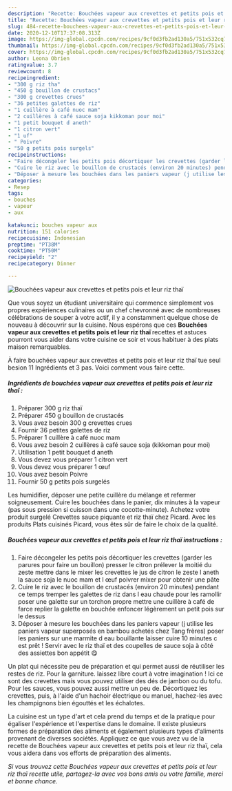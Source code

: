 ```yaml
---
description: "Recette: Bouchées vapeur aux crevettes et petits pois et leur riz thaï"
title: "Recette: Bouchées vapeur aux crevettes et petits pois et leur riz thaï"
slug: 484-recette-bouchees-vapeur-aux-crevettes-et-petits-pois-et-leur-riz-thai
date: 2020-12-10T17:37:08.313Z
image: https://img-global.cpcdn.com/recipes/9cf0d3fb2ad130a5/751x532cq70/bouchees-vapeur-aux-crevettes-et-petits-pois-et-leur-riz-thai-photo-principale-de-la-recette.jpg
thumbnail: https://img-global.cpcdn.com/recipes/9cf0d3fb2ad130a5/751x532cq70/bouchees-vapeur-aux-crevettes-et-petits-pois-et-leur-riz-thai-photo-principale-de-la-recette.jpg
cover: https://img-global.cpcdn.com/recipes/9cf0d3fb2ad130a5/751x532cq70/bouchees-vapeur-aux-crevettes-et-petits-pois-et-leur-riz-thai-photo-principale-de-la-recette.jpg
author: Leona Obrien
ratingvalue: 3.7
reviewcount: 8
recipeingredient:
- "300 g riz tha"
- "450 g bouillon de crustacs"
- "300 g crevettes crues"
- "36 petites galettes de riz"
- "1 cuillère à café nuoc mam"
- "2 cuillères à café sauce soja kikkoman pour moi"
- "1 petit bouquet d aneth"
- "1 citron vert"
- "1 uf"
- " Poivre"
- "50 g petits pois surgels"
recipeinstructions:
- "Faire décongeler les petits pois décortiquer les crevettes (garder les parures pour faire un bouillon) presser le citron prélever la moitié du zeste mettre dans le mixer les crevettes le jus de citron le zeste l aneth la sauce soja le nuoc mam et l œuf poivrer mixer pour obtenir une pâte"
- "Cuire le riz avec le bouillon de crustacés (environ 20 minutes) pendant ce temps tremper les galettes de riz dans l eau chaude pour les ramollir poser une galette sur un torchon propre mettre une cuillère à café de farce replier la galette en bouchée enfoncer légèrement un petit pois sur le dessus"
- "Déposer à mesure les bouchées dans les paniers vapeur (j utilise les paniers vapeur superposés en bambou achetés chez Tang frères) poser les paniers sur une marmite d eau bouillante laisser cuire 10 minutes c est prêt ! Servir avec le riz thaï et des coupelles de sauce soja à côté des assiettes bon appétit 😋"
categories:
- Resep
tags:
- bouches
- vapeur
- aux

katakunci: bouches vapeur aux 
nutrition: 151 calories
recipecuisine: Indonesian
preptime: "PT38M"
cooktime: "PT50M"
recipeyield: "2"
recipecategory: Dinner

---
```



![Bouchées vapeur aux crevettes et petits pois et leur riz thaï](https://img-global.cpcdn.com/recipes/9cf0d3fb2ad130a5/751x532cq70/bouchees-vapeur-aux-crevettes-et-petits-pois-et-leur-riz-thai-photo-principale-de-la-recette.jpg)

Que vous soyez un étudiant universitaire qui commence simplement vos propres expériences culinaires ou un chef chevronné avec de nombreuses célébrations de souper à votre actif, il y a constamment quelque chose de nouveau à découvrir sur la cuisine. Nous espérons que ces <strong> Bouchées vapeur aux crevettes et petits pois et leur riz thaï </strong> recettes et astuces pourront vous aider dans votre cuisine ce soir et vous habituer à des plats maison remarquables.

<!--inarticleads1-->

À faire bouchées vapeur aux crevettes et petits pois et leur riz thaï tue seul besion 11 Ingrédients et 3 pas. Voici comment vous faire cette.

##### Ingrédients de bouchées vapeur aux crevettes et petits pois et leur riz thaï :

1. Préparer 300 g riz thaï
1. Préparer 450 g bouillon de crustacés
1. Vous avez besoin 300 g crevettes crues
1. Fournir 36 petites galettes de riz
1. Préparer 1 cuillère à café nuoc mam
1. Vous avez besoin 2 cuillères à café sauce soja (kikkoman pour moi)
1. Utilisation 1 petit bouquet d aneth
1. Vous devez vous préparer 1 citron vert
1. Vous devez vous préparer 1 œuf
1. Vous avez besoin  Poivre
1. Fournir 50 g petits pois surgelés


Les humidifier, déposer une petite cuillère du mélange et refermer soigneusement. Cuire les bouchées dans le panier, dix minutes à la vapeur (pas sous pression si cuisson dans une cocotte-minute). Achetez votre produit surgelé Crevettes sauce piquante et riz thaï chez Picard. Avec les produits Plats cuisinés Picard, vous êtes sûr de faire le choix de la qualité. 

<!--inarticleads2-->

##### Bouchées vapeur aux crevettes et petits pois et leur riz thaï instructions :

1. Faire décongeler les petits pois décortiquer les crevettes (garder les parures pour faire un bouillon) presser le citron prélever la moitié du zeste mettre dans le mixer les crevettes le jus de citron le zeste l aneth la sauce soja le nuoc mam et l œuf poivrer mixer pour obtenir une pâte
1. Cuire le riz avec le bouillon de crustacés (environ 20 minutes) pendant ce temps tremper les galettes de riz dans l eau chaude pour les ramollir poser une galette sur un torchon propre mettre une cuillère à café de farce replier la galette en bouchée enfoncer légèrement un petit pois sur le dessus
1. Déposer à mesure les bouchées dans les paniers vapeur (j utilise les paniers vapeur superposés en bambou achetés chez Tang frères) poser les paniers sur une marmite d eau bouillante laisser cuire 10 minutes c est prêt ! Servir avec le riz thaï et des coupelles de sauce soja à côté des assiettes bon appétit 😋


Un plat qui nécessite peu de préparation et qui permet aussi de réutiliser les restes de riz. Pour la garniture. laissez libre court à votre imagination ! Ici ce sont des crevettes mais vous pouvez utiliser des dés de jambon ou du tofu. Pour les sauces, vous pouvez aussi mettre un peu de. Décortiquez les crevettes, puis, à l&#39;aide d&#39;un hachoir électrique ou manuel, hachez-les avec les champignons bien égouttés et les échalotes. 

<!--inarticleads1-->

<p>
La cuisine est un type d'art et cela prend du temps et de la pratique pour égaliser l'expérience et l'expertise dans le domaine. Il existe plusieurs formes de préparation des aliments et également plusieurs types d'aliments provenant de diverses sociétés. Appliquez ce que vous avez vu de la recette de Bouchées vapeur aux crevettes et petits pois et leur riz thaï, cela vous aidera dans vos efforts de préparation des aliments.
</p>

<p>
<i>Si vous trouvez cette Bouchées vapeur aux crevettes et petits pois et leur riz thaï recette utile, partagez-la avec vos bons amis ou votre famille, merci et bonne chance.</i>
</p>
